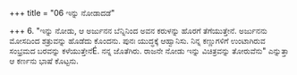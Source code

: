 +++
title = "06 ಇನ್ನು ನೋಡಾದಡೆ"

+++
6. "ಇನ್ನು ನೋಡು, ಆ ಅರ್ಜುನನ ಬೆನ್ನಿನಿಂದ  ಅವನ ಕರುಳನ್ನು ಹೊರಗೆ ತೆಗೆಯುತ್ತೇನೆ. ಅರ್ಜುನನು ಮೋಸದಿಂದ ಶತ್ರುವನ್ನು ಹೊಡೆದು ಕೊಂದನು. ಪುನಃ ಯುದ್ಧಕ್ಕೆ ಆಹ್ವಾನಿಸು. ನಿನ್ನ ಕಣ್ಣುಗಳಿಗೆ ಉಂಟಾಗಿರುವ ಸಂಭ್ರಮದ ಬರವನ್ನು ಕಳೆಯುತ್ತೇನೆÉ. ನನ್ನ  ಜೊತೆಗಿರು. ರಾಜನೇ ನೋಡು ಇನ್ನು ವಿಚಿತ್ರವನ್ನು ತೋರುವೆನು" ಎನ್ನುತ್ತಾ ಆ ಕರ್ಣನು ಭಾಷೆ ಕೊಟ್ಟನು.